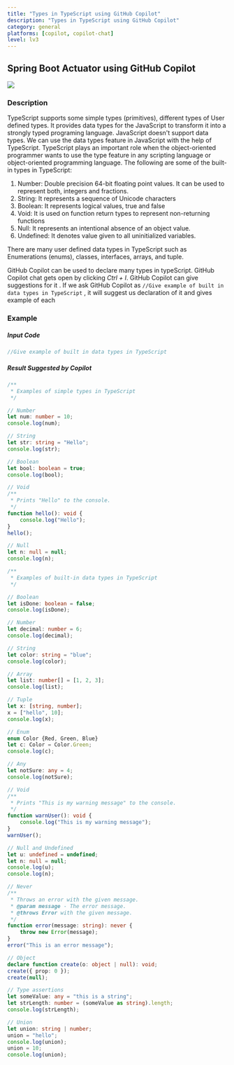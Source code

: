 ```yaml
---
title: "Types in TypeScript using GitHub Copilot"
description: "Types in TypeScript using GitHub Copilot"
category: general
platforms: [copilot, copilot-chat]
level: lv3
---
```

 
## Spring Boot Actuator using GitHub Copilot
[<img src="https://img.shields.io/badge/Lv3-Mature_Best_Practice-brightgreen">](https://github.com/orgs/AI-Native-Development/projects/1/)
 
### Description
TypeScript supports some simple types (primitives), different types of User defined types. It provides data types for the JavaScript to transform it into a strongly typed programing language. JavaScript doesn't support data types. We can use the data types feature in JavaScript with the help of TypeScript. TypeScript plays an important role when the object-oriented programmer wants to use the type feature in any scripting language or object-oriented programming language.
The following are some of the built-in types in TypeScript: 
1. Number: Double precision 64-bit floating point values. It can be used to represent both, integers and fractions.
2. String: It represents a sequence of Unicode characters
3. Boolean: It represents logical values, true and false
4. Void: It is used on function return types to represent non-returning functions
5. Null: It represents an intentional absence of an object value.
6. Undefined: It denotes value given to all uninitialized variables.

There are many user defined data types in TypeScript such as Enumerations (enums), classes, interfaces, arrays, and tuple.

GitHub Copilot can be used to declare many types in typeScript.
GitHub Copilot chat gets open by clicking *Ctrl + I*. GitHub Copilot can give suggestions for it . If we ask GitHub Copilot as `//Give example of built in data types in TypeScript` , it will suggest us declaration of it and gives example of each

### Example

##### Input Code
```TypeScript
//Give example of built in data types in TypeScript
```


##### Result Suggested by Copilot
```TypeScript
/**
 * Examples of simple types in TypeScript
 */

// Number
let num: number = 10;
console.log(num);

// String
let str: string = "Hello";
console.log(str);

// Boolean
let bool: boolean = true;
console.log(bool);

// Void
/**
 * Prints "Hello" to the console.
 */
function hello(): void {
    console.log("Hello");
}
hello();

// Null
let n: null = null;
console.log(n);

/**
 * Examples of built-in data types in TypeScript
 */

// Boolean
let isDone: boolean = false;
console.log(isDone);

// Number
let decimal: number = 6;
console.log(decimal);

// String
let color: string = "blue";
console.log(color);

// Array
let list: number[] = [1, 2, 3];
console.log(list);

// Tuple
let x: [string, number];
x = ["hello", 10];
console.log(x);

// Enum
enum Color {Red, Green, Blue}
let c: Color = Color.Green;
console.log(c);

// Any
let notSure: any = 4;
console.log(notSure);

// Void
/**
 * Prints "This is my warning message" to the console.
 */
function warnUser(): void {
    console.log("This is my warning message");
}
warnUser();

// Null and Undefined
let u: undefined = undefined;
let n: null = null;
console.log(u);
console.log(n);

// Never
/**
 * Throws an error with the given message.
 * @param message - The error message.
 * @throws Error with the given message.
 */
function error(message: string): never {
    throw new Error(message);
}
error("This is an error message");

// Object
declare function create(o: object | null): void;
create({ prop: 0 });
create(null);

// Type assertions
let someValue: any = "this is a string";
let strLength: number = (someValue as string).length;
console.log(strLength);

// Union
let union: string | number;
union = "hello";
console.log(union);
union = 10;
console.log(union);
```